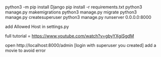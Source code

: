 python3 -m pip install Django
pip install -r requirements.txt
python3 manage.py makemigrations
python3 manage.py migrate
python3 manage.py createsuperuser
python3 manage.py runserver 0.0.0.0:8000

add Allowed Host in settings.py

full tutorial =  https://www.youtube.com/watch?v=gbyYXgiSgdM

open http://localhost:8000/admin [login with superuser you created]
add a movie to avoid error
